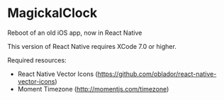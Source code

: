 # MagickalClock
Reboot of an old iOS app, now in React Native

This version of React Native requires XCode 7.0 or higher.

Required resources:
* React Native Vector Icons (https://github.com/oblador/react-native-vector-icons)
* Moment Timezone (http://momentjs.com/timezone)
